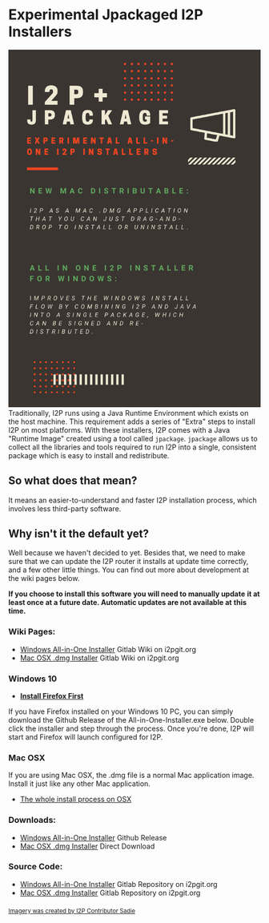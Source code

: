 # Experimental Jpackaged I2P Installers

![Experimental Installers](installers.png)
Traditionally, I2P runs using a Java Runtime Environment which exists on
the host machine. This requirement adds a series of "Extra" steps to
install I2P on most platforms. With these installers, I2P comes with a
Java "Runtime Image" created using a tool called `jpackage`. `jpackage`
allows us to collect all the libraries and tools required to run I2P
into a single, consistent package which is easy to install and redistribute. 

## So what does that mean?

It means an easier-to-understand and faster I2P installation process,
which involves less third-party software.

## Why isn't it the default yet?

Well because we haven't decided to yet. Besides that, we need to make sure
that we can update the I2P router it installs at update time correctly,
and a few other little things. You can find out more about development at
the wiki pages below.

**If you choose to install this software you will need to manually update**
**it at least once at a future date. Automatic updates are not available at**
**this time.**

### Wiki Pages:

 - [Windows All-in-One Installer](https://i2pgit.org/i2p-hackers/i2p.firefox/-/wikis/All-in-One-I2P-Installer-for-Windows) Gitlab Wiki on i2pgit.org
 - [Mac OSX .dmg Installer](https://i2pgit.org/i2p-hackers/i2p-jpackage-mac/-/wikis/New-Mac-Distributable) Gitlab Wiki on i2pgit.org

### Windows 10

 - **[Install Firefox First](https://www.mozilla.org/en-US/firefox/windows/)**

If you have Firefox installed on your Windows 10 PC, you can simply
download the Github Release of the All-in-One-Installer.exe below. Double
click the installer and step through the process. Once you're done, I2P
will start and Firefox will launch configured for I2P.

### Mac OSX

If you are using Mac OSX, the .dmg file is a normal Mac application image.
Install it just like any other Mac application.

- [The whole install process on OSX](osx.html)

### Downloads:

 - [Windows All-in-One Installer](https://github.com/eyedeekay/i2p.firefox/releases/tag/v4-0.4-0.9.50) Github Release
 - [Mac OSX .dmg Installer](https://muwire.com/downloads/I2P-0.9.49-10.dmg) Direct Download

### Source Code:

 - [Windows All-in-One Installer](https://i2pgit.org/i2p-hackers/i2p.firefox/) Gitlab Repository on i2pgit.org
 - [Mac OSX .dmg Installer](https://i2pgit.org/i2p-hackers/i2p-jpackage-mac/) Gitlab Repository on i2pgit.org

<sub>[Imagery was created by I2P Contributor Sadie](https://i2p.medium.com/workflows-and-experimental-installers-b32ba7255ed5)</sub>